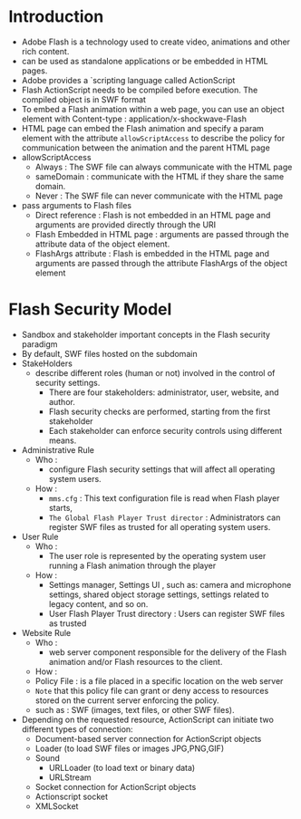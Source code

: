 # Introduction
- Adobe Flash is a technology used to create video, animations and other rich content.
- can be used as standalone applications or be embedded in HTML pages.
- Adobe provides a `scripting language called ActionScript
- Flash ActionScript needs to be compiled before execution. The compiled object is in SWF format
- To embed a Flash animation within a web page, you can use an object element with Content-type : application/x-shockwave-Flash
- HTML page can embed the Flash animation and specify a param element with the attribute `allowScriptAccess` to describe the policy for communication between the animation and the parent HTML page
- allowScriptAccess
	- Always : The SWF file can always communicate with the HTML page
	- sameDomain : communicate with the HTML if they share the same domain.
	- Never : The SWF file can never communicate with the HTML page
- pass arguments to Flash files
  - Direct reference : Flash is not embedded in an HTML page and arguments are provided directly through the URI
  - Flash Embedded in HTML page : arguments are passed through the attribute data  of the object element.
  - FlashArgs attribute : Flash is embedded in the HTML page and arguments are passed through the attribute FlashArgs of the object element
# Flash Security Model
- Sandbox and stakeholder important concepts in the Flash security paradigm
- By default, SWF files hosted on the subdomain
- StakeHolders
  - describe different roles (human or not) involved in the control of security settings.
	- There are four stakeholders: administrator, user, website, and author.
	- Flash security checks are performed, starting from the first stakeholder
	- Each stakeholder can enforce security controls using different means.
- Administrative Rule 
	- Who :
		-  configure Flash security settings that will affect all operating system users.
	- How : 
		- `mms.cfg` : This text configuration file is read when Flash player starts,
		-  `The Global Flash Player Trust director` : Administrators can register SWF files as trusted for all operating system users.
- User Rule
	- Who : 
		- The user role is represented by the operating system user running a Flash animation through the player
	- How : 
		- Settings manager, Settings UI , such as: camera and microphone settings, shared object storage settings, settings related to legacy content, and so on.
		- User Flash Player Trust directory : Users can register SWF files as trusted
- Website Rule
	- Who :
		- web server component responsible for the delivery of the Flash animation and/or Flash resources to the client.
	- How :
    - Policy File : is a file placed in a specific location on the web server
    - `Note` that this policy file can grant or deny access to resources stored on the current server enforcing the policy.
    - such as : SWF (images, text files, or other SWF files).
- Depending on the requested resource, ActionScript can initiate two different types of connection:
    - Document-based server connection for ActionScript objects
	- Loader (to load SWF files or images JPG,PNG,GIF)
	- Sound
        - URLLoader (to load text or binary data)
        - URLStream
    - Socket connection for ActionScript objects
	- Actionscript socket
	- XMLSocket
